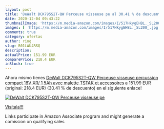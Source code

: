 ```yaml
---
layout: post
title: 'DeWalt DCK795S2T-QW Perceuse visseuse pe al 30.41 % de descuento'
date: 2020-12-04 09:43:22
thumbnailImage: 'https://m.media-amazon.com/images/I/517HkygEHBL._SL200_.jpg'
images: [ 'https://m.media-amazon.com/images/I/517HkygEHBL._SL200_.jpg' ]
comments: true
category: ofertas
author: ring
slug: B01LWU4RSQ
description:
actualPrice: 151.99 EUR
comparePrice: 218.4 EUR
inStock: true
---
```


Ahora mismo tienes [DeWalt DCK795S2T-QW Perceuse visseuse percussion compact 18V XR/ 1  5Ah avec malette TSTAK et accessoires](https://www.amazon.fr/dp/B01LWU4RSQ/?tag=tolees0d-21) a 151.99 EUR (original: 218.4 EUR) (30.41 %  de descuento) en el siguiente enlace!

[![DeWalt DCK795S2T-QW Perceuse visseuse pe](https://m.media-amazon.com/images/I/517HkygEHBL._SL200_.jpg)](https://www.amazon.fr/dp/B01LWU4RSQ/?tag=tolees0d-21)

[Visítala!!!](https://www.amazon.fr/dp/B01LWU4RSQ/?tag=tolees0d-21)

Links participate in Amazon Associate program and might generate a comission on qualifying sales

